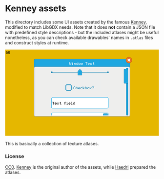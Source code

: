 # Kenney assets

This directory includes some UI assets created by the famous [Kenney](http://kenney.nl/), modified to match LibGDX needs. Note that it does **not** contain a JSON file with predefined style descriptions - but the included atlases might be useful nonetheless, as you can check available drawables' names in `.atlas` files and construct styles at runtime.

![Kenney](preview.png)

This is basically a collection of texture atlases.

### License
[CC0](https://creativecommons.org/publicdomain/zero/1.0/). [Kenney](http://kenney.nl/) is the original author of the assets, while [Haedri](http://www.microbasic.net/2014/05/free-cc0-ui-elements-to-be-used-in-your-libgdx-games/) prepared the atlases.
